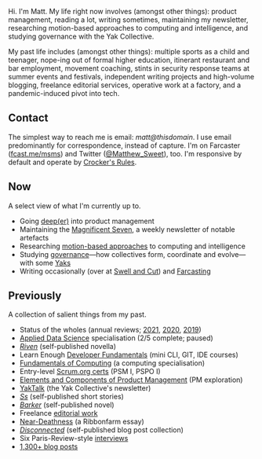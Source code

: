 Hi. I'm Matt. My life right now involves (amongst other things): product management, reading a lot, writing sometimes, maintaining my newsletter, researching motion-based approaches to computing and intelligence, and studying governance with the Yak Collective.

My past life includes (amongst other things): multiple sports as a child and teenager, nope-ing out of formal higher education, itinerant restaurant and bar employment, movement coaching, stints in security response teams at summer events and festivals, independent writing projects and high-volume blogging, freelance editorial services, operative work at a factory, and a pandemic-induced pivot into tech.

## Contact

The simplest way to reach me is email: *matt@thisdomain*. I use email predominantly for correspondence, instead of capture. I'm on Farcaster ([fcast.me/msms](https://fcast.me/msms)) and Twitter ([@Matthew_Sweet](https://twitter.com/Matthew_Sweet)), too. I'm responsive by default and operate by [Crocker's Rules](http://sl4.org/crocker.html).

## Now

A select view of what I'm currently up to.

- Going [deep(er)](https://swellandcut.com/useful-fictions/) into product management
- Maintaining the [Magnificent Seven](https://buttondown.email/mag7), a weekly newsletter of notable artefacts
- Researching [motion-based approaches](https://en.wikipedia.org/wiki/Thomas_Nail) to computing and intelligence
- Studying [governance](https://www.yakcollective.org/projects/yak-online-governance-primer)—how collectives form, coordinate and evolve—with some [Yaks](https://www.yakcollective.org/index.html)
- Writing occasionally (over at [Swell and Cut](https://swellandcut.com)) and [Farcasting](https://www.farcaster.xyz)

## Previously

A collection of salient things from my past.

- Status of the wholes (annual reviews; [2021](https://swellandcut.com/sotw-2021), [2020](https://swellandcut.com/sotw2020), [2019](https://swellandcut.com/2019/01/29/the-status-of-the-wholes/))
- [Applied Data Science](https://www.coursera.org/specializations/data-science-python) specialisation (2/5 complete; paused)
- [*Riven*](https://swellandcut.com/riven) (self-published novella)
- Learn Enough [Developer Fundamentals](https://www.learnenough.com/courses) (mini CLI, GIT, IDE courses)
- [Fundamentals of Computing](https://www.coursera.org/specializations/computer-fundamentals) (a computing specialisation)
- Entry-level [Scrum.org certs](https://www.scrum.org/professional-scrum-certifications) (PSM I, PSPO I)
- [Elements and Components of Product Management](https://swellandcut.com/ecpm) (PM exploration)
- [YakTalk](https://yakcollective.substack.com/) (the Yak Collective's newsletter)
- [*Ss*](https://swellandcut.com/ss) (self-published short stories)
- [*Barker*](https://swellandcut.com/barker) (self-published novel)
- Freelance [editorial work](https://swellandcut.com/editorial)
- [Near-Deathness](https://www.ribbonfarm.com/2018/06/21/near-deathness/) (a Ribbonfarm essay)
- [*Disconnected*](https://swellandcut.com/disconnected) (self-published blog post collection)
- Six Paris-Review-style [interviews](https://swellandcut.com/interviews)
- [1,300+ blog posts](https://swellandcut.com/archive)
